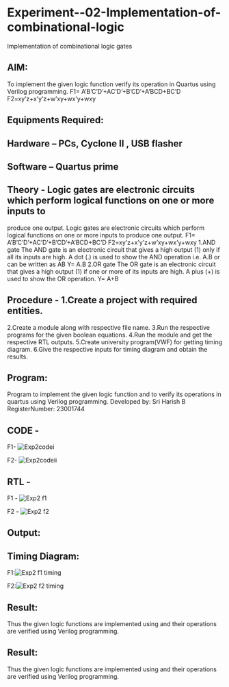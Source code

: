 # Experiment--02-Implementation-of-combinational-logic
Implementation of combinational logic gates
 
## AIM:
To implement the given logic function verify its operation in Quartus using Verilog programming.
 F1= A’B’C’D’+AC’D’+B’CD’+A’BCD+BC’D
F2=xy’z+x’y’z+w’xy+wx’y+wxy
 
 
 
## Equipments Required:
## Hardware – PCs, Cyclone II , USB flasher
## Software – Quartus prime


## Theory - Logic gates are electronic circuits which perform logical functions on one or more inputs to
 produce one output.
 Logic gates are electronic circuits which perform logical functions on one or more inputs to
 produce one output. F1= A’B’C’D’+AC’D’+B’CD’+A’BCD+BC’D F2=xy’z+x’y’z+w’xy+wx’y+wxy
 1.AND gate The AND gate is an electronic circuit that gives a high output (1) only if all its inputs are
 high. A dot (.) is used to show the AND operation i.e. A.B or can be written as AB Y= A.B
 2.OR gate The OR gate is an electronic circuit that gives a high output (1) if one or more of its
 inputs are high. A plus (+) is used to show the OR operation. Y= A+B
 

## Procedure -  1.Create a project with required entities.
 2.Create a module along with respective file name.
 3.Run the respective programs for the given boolean equations.
 4.Run the module and get the respective RTL outputs.
 5.Create university program(VWF) for getting timing diagram.
 6.Give the respective inputs for timing diagram and obtain the results.

## Program:
Program to implement the given logic function and to verify its operations in quartus using Verilog programming.
Developed by: Sri Harish B
RegisterNumber:  23001744
## CODE - 
F1- ![Exp2codei](https://github.com/SriHarishb/Experiment--02-Implementation-of-combinational-logic-/assets/150308442/03117c0e-9319-4168-9610-afc319983083)

F2- ![Exp2codeii](https://github.com/SriHarishb/Experiment--02-Implementation-of-combinational-logic-/assets/150308442/b04b4d81-0434-43e7-afbd-b08f49a7d803)


## RTL -
F1 - ![Exp2 f1](https://github.com/SriHarishb/Experiment--02-Implementation-of-combinational-logic-/assets/150308442/e8a96913-c1b5-44ef-9262-ff06345d2f6f)

F2 - ![Exp2 f2](https://github.com/SriHarishb/Experiment--02-Implementation-of-combinational-logic-/assets/150308442/2bfadd1d-b886-472d-a0af-1d2f2c9aadf6)


## Output:
## Timing Diagram:
F1:![Exp2 f1 timing](https://github.com/SriHarishb/Experiment--02-Implementation-of-combinational-logic-/assets/150308442/a8c7b1dc-1025-4662-93c0-af7ebc899942)

F2:![Exp2 f2 timing](https://github.com/SriHarishb/Experiment--02-Implementation-of-combinational-logic-/assets/150308442/79a99df4-e5b8-4cb2-b221-ed7065c099bd)

## Result:

Thus the given logic functions are implemented using and their operations are verified using
 Verilog programming.

## Result:
Thus the given logic functions are implemented using  and their operations are verified using Verilog programming.
